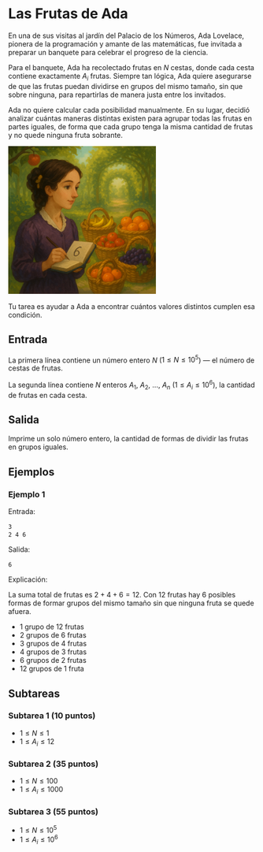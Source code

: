 # Las Frutas de Ada

En una de sus visitas al jardín del Palacio de los Números, Ada Lovelace, pionera de la programación y amante de las matemáticas, fue invitada a preparar un banquete para celebrar el progreso de la ciencia.

Para el banquete, Ada ha recolectado frutas en $N$ cestas, donde cada cesta contiene exactamente $A_i$ frutas. Siempre tan lógica, Ada quiere asegurarse de que las frutas puedan dividirse en grupos del mismo tamaño, sin que sobre ninguna, para repartirlas de manera justa entre los invitados.

Ada no quiere calcular cada posibilidad manualmente. En su lugar, decidió analizar cuántas maneras distintas existen para agrupar todas las frutas en partes iguales, de forma que cada grupo tenga la misma cantidad de frutas y no quede ninguna fruta sobrante.

<img src="img.png" width="300"/>

Tu tarea es ayudar a Ada a encontrar cuántos valores distintos cumplen esa condición.

## Entrada

La primera línea contiene un número entero $N$ ($1 \leq N \leq 10^5$) — el número de cestas de frutas.

La segunda línea contiene $N$ enteros $A_1$, $A_2$, ..., $A_n$ ($1 \leq A_i \leq 10^6$), la cantidad de frutas en cada cesta.

## Salida
Imprime un solo número entero, la cantidad de formas de dividir las frutas en grupos iguales. 

## Ejemplos

### Ejemplo 1

Entrada:
```
3
2 4 6
```

Salida:
```
6
```

Explicación:

La suma total de frutas es $2 + 4 + 6 = 12$.
Con 12 frutas hay 6 posibles formas de formar grupos del mismo tamaño sin que ninguna fruta se quede afuera.
- 1 grupo de 12 frutas
- 2 grupos de 6 frutas
- 3 grupos de 4 frutas
- 4 grupos de 3 frutas
- 6 grupos de 2 frutas
- 12 grupos de 1 fruta

## Subtareas

### Subtarea 1 (10 puntos)
- $1 \leq N \leq 1$
- $1 \leq A_i \leq 12$

### Subtarea 2 (35 puntos)
- $1 \leq N \leq 100$
- $1 \leq A_i \leq 1000$

### Subtarea 3 (55 puntos)
- $1 \leq N \leq 10^5$
- $1 \leq A_i \leq 10^6$
